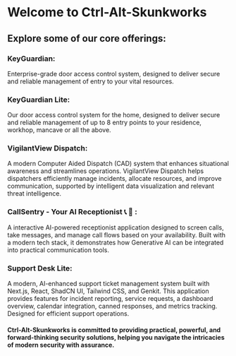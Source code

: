 # Welcome to Ctrl-Alt-Skunkworks

## Explore some of our core offerings:

### KeyGuardian:
Enterprise-grade door access control system, designed to deliver secure and reliable management of entry to your vital resources.

### KeyGuardian Lite:
Our door access control system for the home, designed to deliver secure and reliable management of up to 8 entry points to your residence, workhop, mancave or all the above.

### VigilantView Dispatch:
A modern Computer Aided Dispatch (CAD) system that enhances situational awareness and streamlines operations. VigilantView Dispatch helps dispatchers efficiently manage incidents, allocate resources, and improve communication, supported by intelligent data visualization and relevant threat intelligence.

### CallSentry - Your AI Receptionist :telephone_receiver: :robot: :
A interactive AI-powered receptionist application designed to screen calls, take messages, and manage call flows based on your availability. Built with a modern tech stack, it demonstrates how Generative AI can be integrated into practical communication tools.

### Support Desk Lite:
A modern, AI-enhanced support ticket management system built with Next.js, React, ShadCN UI, Tailwind CSS, and Genkit. This application provides features for incident reporting, service requests, a dashboard overview, calendar integration, canned responses, and metrics tracking. Designed for efficient support operations.

#### Ctrl-Alt-Skunkworks is committed to providing practical, powerful, and forward-thinking security solutions, helping you navigate the intricacies of modern security with assurance.

